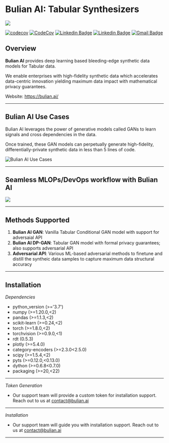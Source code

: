 # Bulian AI: Tabular Synthesizers
![](https://i.imgur.com/zC6hRlG.png)


[![codecov](https://codecov.io/gh/bulian-ai/Tabular_Synthesizers/branch/main/graph/badge.svg?token=5VSP2B3Y4Y)](https://codecov.io/gh/bulian-ai/Tabular_Synthesizers)
[![CodeCov](https://github.com/bulian-ai/Tabular_Synthesizers/actions/workflows/codeconv.yml/badge.svg)](https://github.com/bulian-ai/Tabular_Synthesizers/actions/workflows/codeconv.yml)
[![Linkedin Badge](https://img.shields.io/badge/-Videha%20AI-1DA1F2?style=flat-square&logo=twitter&logoColor=white&link=https://twitter.com/VidehaAI)]( https://twitter.com/VidehaAI)
[![Linkedin Badge](https://img.shields.io/badge/-Videha%20AI-0A66C2?style=flat-square&logo=Linkedin&logoColor=white&link=https://www.linkedin.com/company/videha-ai/)](https://www.linkedin.com/company/videha-ai/)
[![Gmail Badge](https://img.shields.io/badge/-contact@bulian.ai-ffcc33?style=flat-square&logo=gmail&logoColor=black&link=mailto:contact@bulian.ai)](mailto:contact@bulian.ai)


**Overview**
---

**Bulian AI** provides deep learning based bleeding-edge synthetic data models for Tabular data.

We enable enterprises with high-fidelity synthetic data which accelerates data-centric innovation yielding maximum data impact with mathematical privacy guarantees.

Website: https://bulian.ai/

---     

**Bulian AI Use Cases**
---


Bulian AI leverages the power of generative models called GANs to learn signals and cross dependencies in the data. 


Once trained, these GAN models can perpetually generate high-fidelity, differentially-private synthetic data in less than 5 lines of code.


![](https://i.imgur.com/bXaJXZl.png "Bulian AI Use Cases")

---

**Seamless MLOPs/DevOps workflow with Bulian AI**
---

![](https://i.imgur.com/R0dTQZ6.png)

---

 **Methods Supported**
---

1. **Bulian AI GAN**: Vanilla Tabular Conditional GAN model with support for adversaial API 
2. **Bulian AI DP-GAN**:  Tabular GAN model with formal privacy guarantees; also supports adversarial API
3. **Adversarial API**: Various ML-based adversarial methods to finetune and distill the syntheic data samples to capture maximum data structural accuracy

---

**Installation**
---

*Dependencies*

- python_version (>='3.7')
- numpy (>=1.20.0,<2)
- pandas (>=1.1.3,<2)
- scikit-learn (>=0.24,<2)
- torch (>=1.8.0,<2)
- torchvision  (>=0.9.0,<1)
- rdt (0.5.3)
- plotly (>=5.4.0)
- category-encoders (>=2.3.0<2.5.0)
- scipy (>=1.5.4,<2)
- pyts  (>=0.12.0,<0.13.0)
- dython (>=0.6.8<0.7.0)
- packaging (>=20,<22)

---
*Token Generation*
- Our support team will provide a custom token for installation support. Reach out to us at contact@bulian.ai 

---
*Installation*
- Our support team will guide you with installation support. Reach out to us at contact@bulian.ai

---




